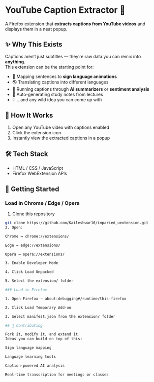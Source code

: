 # YouTube Caption Extractor 🚀

A Firefox extension that **extracts captions from YouTube videos** and displays them in a neat popup.

## ✨ Why This Exists
Captions aren’t just subtitles — they’re raw data you can remix into **anything**.  
This extension can be the starting point for:
- 👐 Mapping sentences to **sign language animations**
- 🌎 Translating captions into different languages
- 🧠 Running captions through **AI summarizers** or **sentiment analysis**
- 🎯 Auto-generating study notes from lectures
- 💡 …and any wild idea you can come up with

## 📌 How It Works
1. Open any YouTube video with captions enabled
2. Click the extension icon
3. Instantly view the extracted captions in a popup

## 🛠 Tech Stack
- HTML / CSS / JavaScript
- Firefox WebExtension APIs

## 🚀 Getting Started

### Load in Chrome / Edge / Opera
 
 1. Clone this repository
   ```bash
   git clone https://github.com/Kaileshwar16/imparied_uextension.git
 2. Open:

  Chrome → chrome://extensions/

  Edge → edge://extensions/

  Opera → opera://extensions/

 3. Enable Developer Mode

 4. Click Load Unpacked

 5. Select the extension/ folder

### Load in Firefox

 1. Open Firefox → about:debugging#/runtime/this-firefox

 2. Click Load Temporary Add-on

 3. Select manifest.json from the extension/ folder

## 🤝 Contributing

 Fork it, modify it, and extend it.
 Ideas you can build on top of this:

 Sign language mapping

 Language learning tools

 Caption-powered AI analysis

 Real-time transcription for meetings or classes
